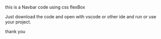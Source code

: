 this is a Navbar code using css flexBox

Just download the code and open with vscode or other ide and run or use your project.

thank you
